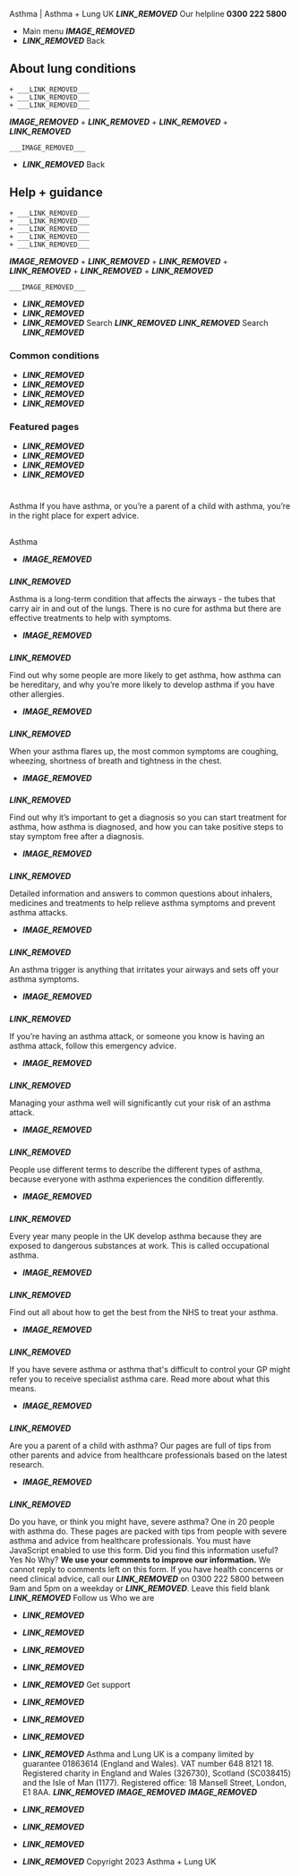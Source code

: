 
Asthma | Asthma + Lung UK
 ___LINK_REMOVED___
 Our helpline **0300 222 5800**
* Main menu
___IMAGE_REMOVED___
* ___LINK_REMOVED___
 Back
 
## About lung conditions
	+ ___LINK_REMOVED___
	+ ___LINK_REMOVED___
	+ ___LINK_REMOVED___
___IMAGE_REMOVED___
	+ ___LINK_REMOVED___
	+ ___LINK_REMOVED___
	+ ___LINK_REMOVED___
	
	
	___IMAGE_REMOVED___
* ___LINK_REMOVED___
 Back
 
## Help + guidance
	+ ___LINK_REMOVED___
	+ ___LINK_REMOVED___
	+ ___LINK_REMOVED___
	+ ___LINK_REMOVED___
	+ ___LINK_REMOVED___
___IMAGE_REMOVED___
	+ ___LINK_REMOVED___
	+ ___LINK_REMOVED___
	+ ___LINK_REMOVED___
	+ ___LINK_REMOVED___
	+ ___LINK_REMOVED___
	
	
	___IMAGE_REMOVED___
* ___LINK_REMOVED___
* ___LINK_REMOVED___
* ___LINK_REMOVED___
Search
___LINK_REMOVED___ 
 ___LINK_REMOVED___
Search
___LINK_REMOVED___
### Common conditions
* ___LINK_REMOVED___
* ___LINK_REMOVED___
* ___LINK_REMOVED___
* ___LINK_REMOVED___
### Featured pages
* ___LINK_REMOVED___
* ___LINK_REMOVED___
* ___LINK_REMOVED___
* ___LINK_REMOVED___
# 
 Asthma
If you have asthma, or you’re a parent of a child with asthma, you’re in the right place for expert advice.
## 
 Asthma
* ___IMAGE_REMOVED___
### 
 ___LINK_REMOVED___
 
 Asthma is a long-term condition that affects the airways - the tubes that carry air in and out of the lungs. There is no cure for asthma but there are effective treatments to help with symptoms.
* ___IMAGE_REMOVED___
### 
 ___LINK_REMOVED___
 
 Find out why some people are more likely to get asthma, how asthma can be hereditary, and why you’re more likely to develop asthma if you have other allergies.
* ___IMAGE_REMOVED___
### 
 ___LINK_REMOVED___
 
 When your asthma flares up, the most common symptoms are coughing, wheezing, shortness of breath and tightness in the chest.
* ___IMAGE_REMOVED___
### 
 ___LINK_REMOVED___
 
 Find out why it’s important to get a diagnosis so you can start treatment for asthma, how asthma is diagnosed, and how you can take positive steps to stay symptom free after a diagnosis.
* ___IMAGE_REMOVED___
### 
 ___LINK_REMOVED___
 
 Detailed information and answers to common questions about inhalers, medicines and treatments to help relieve asthma symptoms and prevent asthma attacks.
* ___IMAGE_REMOVED___
### 
 ___LINK_REMOVED___
 
 An asthma trigger is anything that irritates your airways and sets off your asthma symptoms.
* ___IMAGE_REMOVED___
### 
 ___LINK_REMOVED___
 
 If you’re having an asthma attack, or someone you know is having an asthma attack, follow this emergency advice.
* ___IMAGE_REMOVED___
### 
 ___LINK_REMOVED___
 
 Managing your asthma well will significantly cut your risk of an asthma attack.
* ___IMAGE_REMOVED___
### 
 ___LINK_REMOVED___
 
 People use different terms to describe the different types of asthma, because everyone with asthma experiences the condition differently.
* ___IMAGE_REMOVED___
### 
 ___LINK_REMOVED___
 
 Every year many people in the UK develop asthma because they are exposed to dangerous substances at work. This is called occupational asthma.
* ___IMAGE_REMOVED___
### 
 ___LINK_REMOVED___
 
 Find out all about how to get the best from the NHS to treat your asthma.
* ___IMAGE_REMOVED___
### 
 ___LINK_REMOVED___
 
 If you have severe asthma or asthma that's difficult to control your GP might refer you to receive specialist asthma care. Read more about what this means.
* ___IMAGE_REMOVED___
### 
 ___LINK_REMOVED___
 
 Are you a parent of a child with asthma? Our pages are full of tips from other parents and advice from healthcare professionals based on the latest research.
* ___IMAGE_REMOVED___
### 
 ___LINK_REMOVED___
 
 Do you have, or think you might have, severe asthma? One in 20 people with asthma do. These pages are packed with tips from people with severe asthma and advice from healthcare professionals.
You must have JavaScript enabled to use this form.
Did you find this information useful?
Yes
No
Why?
**We use your comments to improve our information.** We cannot reply to comments left on this form. If you have health concerns or need clinical advice, call our ___LINK_REMOVED___ on 0300 222 5800 between 9am and 5pm on a weekday or ___LINK_REMOVED___.
Leave this field blank
 ___LINK_REMOVED___
Follow us
 Who we are
 
* ___LINK_REMOVED___
* ___LINK_REMOVED___
* ___LINK_REMOVED___
* ___LINK_REMOVED___
* ___LINK_REMOVED___
 Get support
 
* ___LINK_REMOVED___
* ___LINK_REMOVED___
* ___LINK_REMOVED___
* ___LINK_REMOVED___
Asthma and Lung UK is a company limited by guarantee 01863614 (England and Wales). VAT number 648 8121 18.
Registered charity in England and Wales (326730), Scotland (SC038415) and the Isle of Man (1177). Registered office: 18 Mansell Street, London, E1 8AA.
___LINK_REMOVED___
___IMAGE_REMOVED___
___IMAGE_REMOVED___
* ___LINK_REMOVED___
* ___LINK_REMOVED___
* ___LINK_REMOVED___
* ___LINK_REMOVED___
 Copyright 2023 Asthma + Lung UK
 
